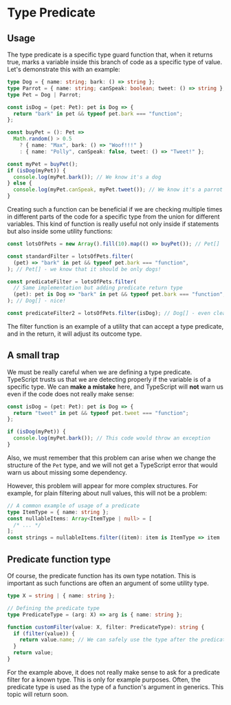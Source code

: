 # Type Predicate

## Usage

The type predicate is a specific type guard function that, when it returns true, marks a variable inside this branch of code as a specific type of value. Let's demonstrate this with an example:

```ts
type Dog = { name: string; bark: () => string };
type Parrot = { name: string; canSpeak: boolean; tweet: () => string };
type Pet = Dog | Parrot;

const isDog = (pet: Pet): pet is Dog => {
  return "bark" in pet && typeof pet.bark === "function";
};

const buyPet = (): Pet =>
  Math.random() > 0.5
    ? { name: "Max", bark: () => "Woof!!!" }
    : { name: "Polly", canSpeak: false, tweet: () => "Tweet!" };

const myPet = buyPet();
if (isDog(myPet)) {
  console.log(myPet.bark()); // We know it's a dog
} else {
  console.log(myPet.canSpeak, myPet.tweet()); // We know it's a parrot after elimination
}
```

Creating such a function can be beneficial if we are checking multiple times in different parts of the code for a specific type from the union for different variables. This kind of function is really useful not only inside if statements but also inside some utility functions:

```ts
const lotsOfPets = new Array().fill(10).map(() => buyPet()); // Pet[]

const standardFilter = lotsOfPets.filter(
  (pet) => "bark" in pet && typeof pet.bark === "function",
); // Pet[] - we know that it should be only dogs!

const predicateFilter = lotsOfPets.filter(
  // Same implementation but adding predicate return type
  (pet): pet is Dog => "bark" in pet && typeof pet.bark === "function",
); // Dog[] - nice!

const predicateFilter2 = lotsOfPets.filter(isDog); // Dog[] - even cleaner
```

The filter function is an example of a utility that can accept a type predicate, and in the return, it will adjust its outcome type.

## A small trap

We must be really careful when we are defining a type predicate. TypeScript trusts us that we are detecting properly if the variable is of a specific type. We can **make a mistake** here, and TypeScript will **not** warn us even if the code does not really make sense:

```ts
const isDog = (pet: Pet): pet is Dog => {
  return "tweet" in pet && typeof pet.tweet === "function";
};

if (isDog(myPet)) {
  console.log(myPet.bark()); // This code would throw an exception
}
```

Also, we must remember that this problem can arise when we change the structure of the `Pet` type, and we will not get a TypeScript error that would warn us about missing some dependency.

However, this problem will appear for more complex structures. For example, for plain filtering about null values, this will not be a problem:

```ts
// A common example of usage of a predicate
type ItemType = { name: string };
const nullableItems: Array<ItemType | null> = [
  /* ... */
];
const strings = nullableItems.filter((item): item is ItemType => item !== null); // ItemType[]
```

## Predicate function type

Of course, the predicate function has its own type notation. This is important as such functions are often an argument of some utility type.

```ts
type X = string | { name: string };

// Defining the predicate type
type PredicateType = (arg: X) => arg is { name: string };

function customFilter(value: X, filter: PredicateType): string {
  if (filter(value)) {
    return value.name; // We can safely use the type after the predicate
  }
  return value;
}
```

For the example above, it does not really make sense to ask for a predicate filter for a known type. This is only for example purposes. Often, the predicate type is used as the type of a function's argument in generics. This topic will return soon.
